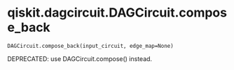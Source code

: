 # qiskit.dagcircuit.DAGCircuit.compose\_back

`DAGCircuit.compose_back(input_circuit, edge_map=None)`

DEPRECATED: use DAGCircuit.compose() instead.
